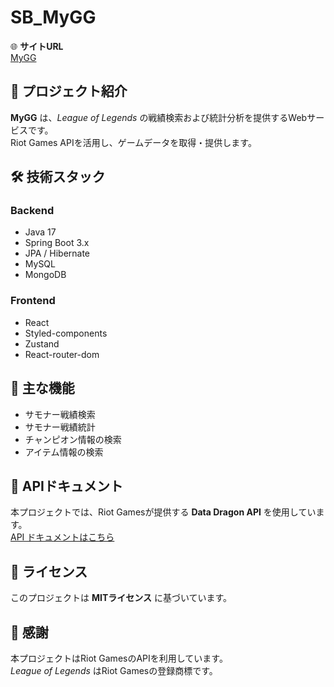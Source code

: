 # SB_MyGG

🌐 **サイトURL**  
[MyGG](https://mygg.lol)

## 📌 プロジェクト紹介
**MyGG** は、*League of Legends* の戦績検索および統計分析を提供するWebサービスです。  
Riot Games APIを活用し、ゲームデータを取得・提供します。

## 🛠 技術スタック
### **Backend**
- Java 17
- Spring Boot 3.x
- JPA / Hibernate
- MySQL
- MongoDB

### **Frontend**
- React
- Styled-components
- Zustand
- React-router-dom

## 🎯 主な機能
- サモナー戦績検索
- サモナー戦績統計
- チャンピオン情報の検索
- アイテム情報の検索

## 📝 APIドキュメント
本プロジェクトでは、Riot Gamesが提供する **Data Dragon API** を使用しています。  
[API ドキュメントはこちら](https://developer.riotgames.com/docs/lol)

## 📜 ライセンス
このプロジェクトは **MITライセンス** に基づいています。

## 🤝 感謝
本プロジェクトはRiot GamesのAPIを利用しています。  
*League of Legends* はRiot Gamesの登録商標です。
